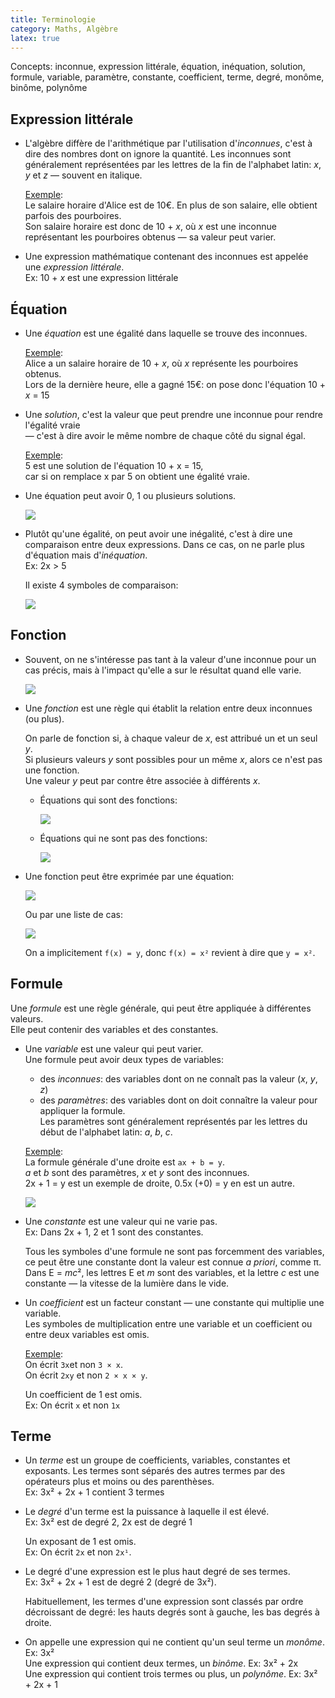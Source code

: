 ```yaml
---
title: Terminologie
category: Maths, Algèbre
latex: true
---
```


Concepts: inconnue, expression littérale, équation, inéquation, solution, formule, variable, paramètre, constante, coefficient, terme, degré, monôme, binôme, polynôme

## Expression littérale

* L'algèbre diffère de l'arithmétique par l'utilisation d'*inconnues*, c'est à dire des nombres dont on ignore la quantité. Les inconnues sont généralement représentées par les lettres de la fin de l'alphabet latin: *x*, *y* et *z* — souvent en italique.

  <ins>Exemple</ins>:  
  Le salaire horaire d'Alice est de 10€. En plus de son salaire, elle obtient parfois des pourboires.  
  Son salaire horaire est donc de 10 + *x*, où *x* est une inconnue représentant les pourboires obtenus — sa valeur peut varier.

* Une expression mathématique contenant des inconnues est appelée une *expression littérale*.  
  Ex: 10 + *x* est une expression littérale

## Équation

* Une *équation* est une égalité dans laquelle se trouve des inconnues.  

  <ins>Exemple</ins>:  
  Alice a un salaire horaire de 10 + *x*, où *x* représente les pourboires obtenus.  
  Lors de la dernière heure, elle a gagné 15€: on pose donc l'équation 10 + *x* = 15

* Une *solution*, c'est la valeur que peut prendre une inconnue pour rendre l'égalité vraie  
  — c'est à dire avoir le même nombre de chaque côté du signal égal.  

  <ins>Exemple</ins>:  
  5 est une solution de l'équation 10 + x = 15,  
  car si on remplace x par 5 on obtient une égalité vraie.

* Une équation peut avoir 0, 1 ou plusieurs solutions.

  ![](https://i.imgur.com/iiN7WSi.png)

* Plutôt qu'une égalité, on peut avoir une inégalité, c'est à dire une comparaison entre deux expressions. Dans ce cas, on ne parle plus d'équation mais d'*inéquation*.  
  Ex: 2x > 5  

  Il existe 4 symboles de comparaison:

  ![](https://i.imgur.com/v3dSQ5o.png)

## Fonction

* Souvent, on ne s'intéresse pas tant à la valeur d'une inconnue pour un cas précis, mais à l'impact qu'elle a sur le résultat quand elle varie.

  ![](https://i.imgur.com/N74jUOB.png)

* Une *fonction* est une règle qui établit la relation entre deux inconnues (ou plus).

  On parle de fonction si, à chaque valeur de *x*, est attribué un et un seul *y*.  
  Si plusieurs valeurs *y* sont possibles pour un même *x*, alors ce n'est pas une fonction.  
  Une valeur *y* peut par contre être associée à différents *x*.

  - Équations qui sont des fonctions:

    ![](https://i.imgur.com/qsSWKNo.png)

  - Équations qui ne sont pas des fonctions:

    ![](https://i.imgur.com/mSsItzv.png)

  

* Une fonction peut être exprimée par une équation:

  ![](https://i.imgur.com/tAXyxHJ.png)

  Ou par une liste de cas:

  ![](https://i.imgur.com/hvHAbnu.png)

  On a implicitement `f(x) = y`, donc `f(x) = x²` revient à dire que `y = x²`.

## Formule

Une *formule* est une règle générale, qui peut être appliquée à différentes valeurs.  
Elle peut contenir des variables et des constantes.

* Une *variable* est une valeur qui peut varier.  
  Une formule peut avoir deux types de variables:

  * des *inconnues*: des variables dont on ne connaît pas la valeur (*x*, *y*, *z*)
  * des *paramètres*: des variables dont on doit connaître la valeur pour appliquer la formule.  
    Les paramètres sont généralement représentés par les lettres du début de l'alphabet latin: *a*, *b*, *c*.

  <ins>Exemple</ins>:  
  La formule générale d'une droite est `ax + b = y`.  
  *a* et *b* sont des paramètres, *x* et *y* sont des inconnues.  
  2x + 1 = y est un exemple de droite, 0.5x (+0) = y en est un autre.

  ![](https://i.imgur.com/9OepfAV.png)

* Une *constante* est une valeur qui ne varie pas.  
  Ex: Dans 2x + 1, 2 et 1 sont des constantes.

  Tous les symboles d'une formule ne sont pas forcemment des variables, ce peut être une constante dont la valeur est connue *a priori*, comme π. Dans E = *mc*², les lettres E et *m* sont des variables, et la lettre *c* est une constante — la vitesse de la lumière dans le vide.

* Un *coefficient* est un facteur constant — une constante qui multiplie une variable.  
  Les symboles de multiplication entre une variable et un coefficient ou entre deux variables est omis.  

  <ins>Exemple</ins>:  
  On écrit `3x`et non `3 × x`.  
  On écrit `2xy` et non `2 × x × y`.

  Un coefficient de 1 est omis.  
  Ex: On écrit `x` et non `1x`

## Terme

* Un *terme* est un groupe de coefficients, variables, constantes et exposants. Les termes sont séparés des autres termes par des opérateurs plus et moins ou des parenthèses.  
  Ex: 3x² + 2x + 1 contient 3 termes

* Le *degré* d'un terme est la puissance à laquelle il est élevé.  
  Ex: 3x² est de degré 2, 2x est de degré 1

  Un exposant de 1 est omis.  
  Ex: On écrit `2x` et non `2x¹`.

* Le degré d'une expression est le plus haut degré de ses termes.  
  Ex: 3x² + 2x + 1 est de degré 2 (degré de 3x²).

  Habituellement, les termes d'une expression sont classés par ordre décroissant de degré: les hauts degrés sont à gauche, les bas degrés à droite.

* On appelle une expression qui ne contient qu'un seul terme un *monôme*. Ex: 3x²  
  Une expression qui contient deux termes, un *binôme*. Ex: 3x² + 2x  
  Une expression qui contient trois termes ou plus, un *polynôme*. Ex: 3x² + 2x + 1
